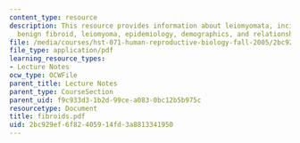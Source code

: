 ```yaml
---
content_type: resource
description: This resource provides information about leiomyomata, incidence and etiology,
  benign fibroid, leiomyoma, epidemiology, demographics, and relationship to menses.
file: /media/courses/hst-071-human-reproductive-biology-fall-2005/2bc929ef6f82405914fd3a8813341950_fibroids.pdf
file_type: application/pdf
learning_resource_types:
- Lecture Notes
ocw_type: OCWFile
parent_title: Lecture Notes
parent_type: CourseSection
parent_uid: f9c933d3-1b2d-99ce-a083-0bc12b5b975c
resourcetype: Document
title: fibroids.pdf
uid: 2bc929ef-6f82-4059-14fd-3a8813341950
---
```

